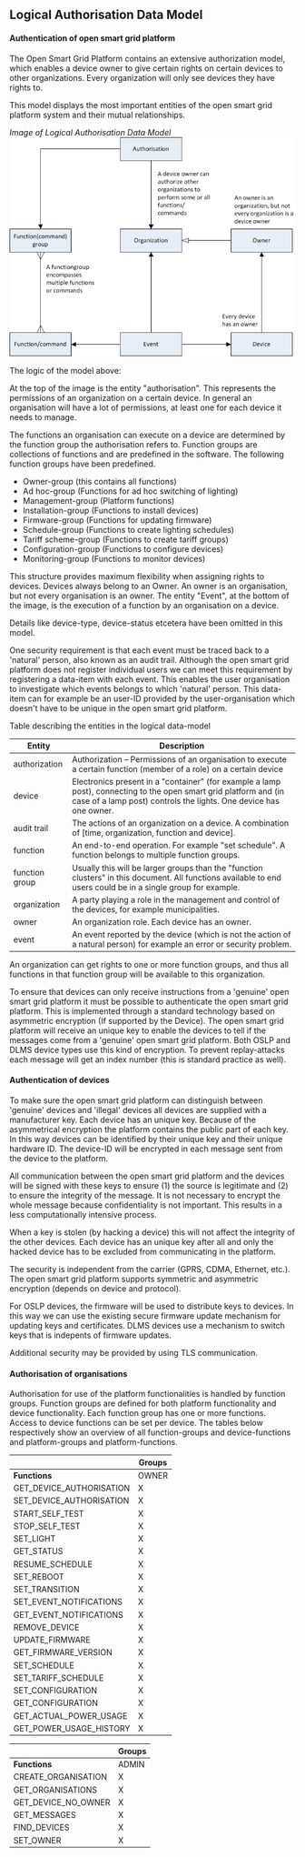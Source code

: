 ## Logical Authorisation Data Model

#### Authentication of open smart grid platform


The Open Smart Grid Platform contains an extensive authorization model, which enables a device owner to give certain rights on certain devices to other organizations. Every organization will only see devices they have rights to.

This model displays the most important entities of the open smart grid platform system and their mutual relationships.

_Image of Logical Authorisation Data Model_
 ![alt text](./authorization-model.png "Authorization Model")

The logic of the model above:

At the top of the image is the entity "authorisation". This represents the permissions of an organization on a certain device. In general an organisation will have a lot of permissions, at least one for each device it needs to manage.

The functions an organisation can execute on a device are determined by the function group the authorisation refers to. Function groups are collections of functions and are predefined in the software. The following function groups have been predefined.

- Owner-group (this contains all functions)
- Ad hoc-group (Functions for ad hoc switching of lighting)
- Management-group (Platform functions)
- Installation-group (Functions to install devices)
- Firmware-group (Functions for updating firmware)
- Schedule-group (Functions to create lighting schedules)
- Tariff scheme-group (Functions to create tariff groups)
- Configuration-group (Functions to configure devices)
- Monitoring-group (Functions to monitor devices)

This structure provides maximum flexibility when assigning rights to devices. Devices always belong to an Owner. An owner is an organisation, but not every organisation is an owner. The entity "Event", at the bottom of the image, is the execution of a function by an organisation on a device.

Details like device-type, device-status etcetera have been omitted in this model.

One security requirement is that each event must be traced back to a 'natural'  person, also known as an audit trail. Although the open smart grid platform does not register individual users we can meet this requirement by registering a data-item with each event. This enables the user organisation to investigate which events belongs to which 'natural' person. This data-item can for example be an user-ID provided by the user-organisation which doesn't have to be unique in the open smart grid platform.

Table describing the entities in the logical data-model

| **Entity** | **Description** |
| --- | --- |
| authorization | Authorization – Permissions of an organisation to execute a certain function  (member of a role) on a certain device |
| device | Electronics present in a "container" (for example a lamp post), connecting to the open smart grid platform  and (in case of a lamp post) controls the lights. One device has one owner. |
| audit trail | The actions of an organization on a device. A combination of [time, organization, function and device]. |
| function | An end-to-end operation. For example "set schedule". A function belongs to multiple function groups. |
| function group | Usually this will be larger groups than the "function clusters" in this document. All functions available to end users could be in a single group for example. |
| organization | A party playing a role in the management and control of the devices, for example municipalities. |
| owner | An organization role. Each device has an owner. |
| event | An event reported by the device (which is not the action of a natural person) for example an error or security problem. |

An organization can get rights to one or more function groups, and thus all functions in that function group will be available to this organization.

To ensure that devices can only receive instructions from a 'genuine' open smart grid platform it must be possible to authenticate the open smart grid platform. This is implemented through a standard technology based on asymmetric encryption (If supported by the Device). The open smart grid platform will receive an unique key to enable the devices to tell if the messages come from a 'genuine' open smart grid platform. Both OSLP and DLMS device types use this kind of encryption. To prevent replay-attacks each message will get an index number (this is standard practice as well).

#### Authentication of devices

To make sure the open smart grid platform can distinguish between 'genuine' devices and 'illegal' devices all devices are supplied with a manufacturer key. Each device has an unique key. Because of the asymmetrical encryption the platform contains the public part of each key. In this way devices can be identified by their unique key and their unique hardware ID. The device-ID will be encrypted in each message sent from the device to the platform.

All communication between the open smart grid platform and the devices will be signed with these keys to ensure (1) the source is legitimate and (2) to ensure the integrity of the message. It is not necessary to encrypt the whole message because confidentiality is not important. This results in a less computationally intensive process.

When a key is stolen (by hacking a device) this will not affect the integrity of the other devices. Each device has an unique key after all and only the hacked device has to be excluded from communicating in the platform.

The security is independent from the carrier (GPRS, CDMA, Ethernet, etc.). The open smart grid platform supports symmetric and asymmetric encryption (depends on device and protocol).

For OSLP devices, the firmware will be used to distribute keys to devices. In this way we can use the existing secure firmware update mechanism for updating keys and certificates. DLMS devices use a mechanism to switch keys that is indepents of firmware updates.

Additional security may be provided by using TLS communication.

#### Authorisation of organisations

Authorisation for use of the platform functionalities is handled by function groups. Function groups are defined for both platform functionality and device functionality. Each function group has one or more functions. Access to device functions can be set per device. The tables below respectively show an overview of all function-groups and device-functions and platform-groups and platform-functions.

|   | **Groups** |
| --- | --- |
| **Functions** | OWNER | INSTALLATION | AD\_HOC | MANAGEMENT | FIRMWARE | SCHEDULING | TARIFF\_SCHEDULING | CONFIGURATION | MONITORING |
| GET\_DEVICE\_AUTHORISATION | X | X | X | X | X | X | X | X | X |
| SET\_DEVICE\_AUTHORISATION | X |   |   |   |   |   |   |   |   |
| START\_SELF\_TEST | X | X |   |   |   |   |   |   |   |
| STOP\_SELF\_TEST | X | X |   |   |   |   |   |   |   |
| SET\_LIGHT | X |   | X |   |   |   |   |   |   |
| GET\_STATUS | X |   | X |   |   |   |   |   |   |
| RESUME\_SCHEDULE | X |   | X |   |   |   |   |   |   |
| SET\_REBOOT | X |   | X |   |   |   |   |   |   |
| SET\_TRANSITION | X |   | X |   |   |   |   |   |   |
| SET\_EVENT\_NOTIFICATIONS | X |   |   | X |   |   |   |   |   |
| GET\_EVENT\_NOTIFICATIONS | X |   |   | X |   |   |   |   |   |
| REMOVE\_DEVICE | X |   |   | X |   |   |   |   |   |
| UPDATE\_FIRMWARE | X |   |   |   | X |   |   |   |   |
| GET\_FIRMWARE\_VERSION | X |   |   |   | X |   |   |   |   |
| SET\_SCHEDULE | X |   |   |   |   | X |   |   |   |
| SET\_TARIFF\_SCHEDULE | X |   |   |   |   |   | X |   |   |
| SET\_CONFIGURATION | X |   |   |   |   |   |   | x |   |
| GET\_CONFIGURATION | X |   |   |   |   |   |   | X |   |
| GET\_ACTUAL\_POWER\_USAGE | X |   |   |   |   |   |   |   | X |
| GET\_POWER\_USAGE\_HISTORY | X |   |   |   |   |   |   |   | X |





|   | **Groups** |
| --- | --- |
| **Functions** | ADMIN | USER |
| CREATE\_ORGANISATION | X |   |
| GET\_ORGANISATIONS | X | X |
| GET\_DEVICE\_NO\_OWNER | X |   |
| GET\_MESSAGES | X |   |
| FIND\_DEVICES | X |   |
| SET\_OWNER | X |   |